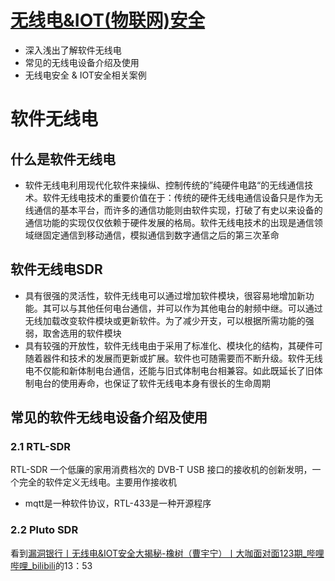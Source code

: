 # [无线电&IOT(物联网)安全](https://www.bilibili.com/video/BV1GF411h7SN/?spm_id_from=333.880.my_history.page.click&vd_source=1e325091774aa31c4dcd65d8667c69de)

+ 深入浅出了解软件无线电
+ 常见的无线电设备介绍及使用
+ 无线电安全 & IOT安全相关案例





# 软件无线电

## 什么是软件无线电

+ 软件无线电利用现代化软件来操纵、控制传统的”纯硬件电路“的无线通信技术。软件无线电技术的重要价值在于：传统的硬件无线电通信设备只是作为无线通信的基本平台，而许多的通信功能则由软件实现，打破了有史以来设备的通信功能的实现仅仅依赖于硬件发展的格局。软件无线电技术的出现是通信领域继固定通信到移动通信，模拟通信到数字通信之后的第三次革命



## 软件无线电SDR

+ 具有很强的灵活性，软件无线电可以通过增加软件模块，很容易地增加新功能。其可以与其他任何电台通信，并可以作为其他电台的射频中继。可以通过无线加载改变软件模块或更新软件。为了减少开支，可以根据所需功能的强弱，取舍选用的软件模块
+ 具有较强的开放性，软件无线电由于采用了标准化、模块化的结构，其硬件可随着器件和技术的发展而更新或扩展。软件也可随需要而不断升级。软件无线电不仅能和新体制电台通信，还能与旧式体制电台相兼容。如此既延长了旧体制电台的使用寿命，也保证了软件无线电本身有很长的生命周期



## 常见的软件无线电设备介绍及使用

### 2.1 RTL-SDR

RTL-SDR 一个低廉的家用消费档次的 DVB-T USB 接口的接收机的创新发明，一个完全的软件定义无线电。主要用作接收机

+ mqtt是一种软件协议，RTL-433是一种开源程序



### 2.2 Pluto SDR



看到[漏洞银行丨无线电&IOT安全大揭秘-橡树（曹宇宁）丨大咖面对面123期_哔哩哔哩_bilibili](https://www.bilibili.com/video/BV1GF411h7SN/?spm_id_from=333.880.my_history.page.click&vd_source=1e325091774aa31c4dcd65d8667c69de)的13：53

